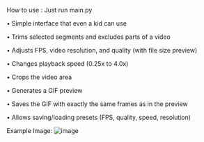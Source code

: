 How to use : Just run main.py

• Simple interface that even a kid can use


• Trims selected segments and excludes parts of a video


• Adjusts FPS, video resolution, and quality (with file size preview)


• Changes playback speed (0.25x to 4.0x)


• Crops the video area


• Generates a GIF preview


• Saves the GIF with exactly the same frames as in the preview


• Allows saving/loading presets (FPS, quality, speed, resolution)

Example Image:
![image](https://github.com/user-attachments/assets/cbcf89ac-4b5b-4c01-a3f3-9d2606a9e1e2)

